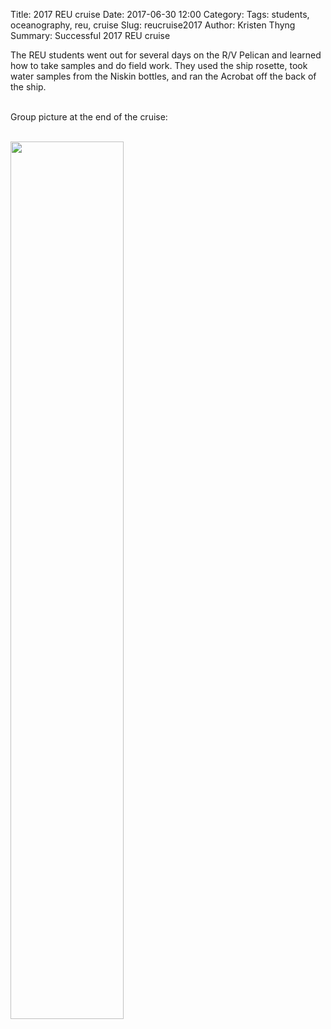 Title: 2017 REU cruise
Date: 2017-06-30 12:00
Category:
Tags: students, oceanography, reu, cruise
Slug: reucruise2017
Author: Kristen Thyng
Summary: Successful 2017 REU cruise


The REU students went out for several days on the R/V Pelican and learned how to take samples and do field work. They used the ship rosette, took water samples from the Niskin bottles, and ran the Acrobat off the back of the ship.
<br><br>

Group picture at the end of the cruise:
<br><br>

<img src="https://tamuotoreu.files.wordpress.com/2015/09/img_3469.jpg?w=1168" class="picFloat" width="60%">



<br clear="all" />
